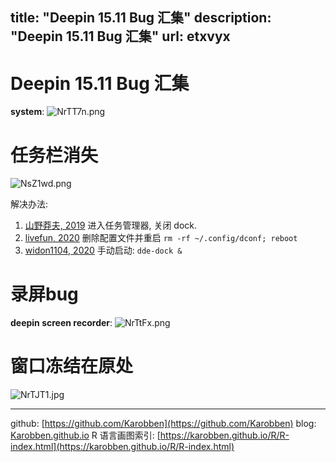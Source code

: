 title: "Deepin 15.11 Bug 汇集"
description: "Deepin 15.11 Bug 汇集"
url: etxvyx
---

# Deepin 15.11 Bug 汇集



**system**:
![NrTT7n.png](https://s1.ax1x.com/2020/06/26/NrTT7n.png)

<a name="UWHUJ"></a>
# 任务栏消失
![NsZ1wd.png](https://s1.ax1x.com/2020/06/26/NsZ1wd.png)

解决办法:
1. [山野莽夫, 2019](https://www.shanyemangfu.com/deepin-dock.html)
进入任务管理器, 关闭 dock.
2. [livefun, 2020](https://bbs.deepin.org/forum.php?mod=viewthread&tid=188014)
删除配置文件并重启
`rm -rf ~/.config/dconf; reboot`
3. [widon1104, 2020](https://bbs.deepin.org/forum.php?mod=viewthread&tid=188014)
手动启动: `dde-dock & `

# 录屏bug
**deepin screen recorder**:
![NrTtFx.png](https://s1.ax1x.com/2020/06/26/NrTtFx.png)

<a name="rwhNt"></a>
# 窗口冻结在原处
![NrTJT1.jpg](https://s1.ax1x.com/2020/06/26/NrTJT1.jpg)


---
github: [https://github.com/Karobben](https://github.com/Karobben)
blog: [Karobben.github.io](http://Karobben.github.io)
R 语言画图索引: [https://karobben.github.io/R/R-index.html](https://karobben.github.io/R/R-index.html)
